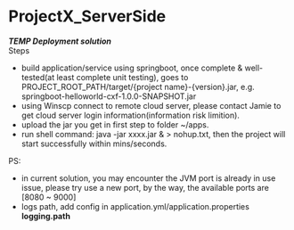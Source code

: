 # ProjectX_ServerSide
***TEMP Deployment solution*** </br>
Steps
- build application/service using springboot, once complete & well-tested(at least complete unit testing), goes to PROJECT_ROOT_PATH/target/{project name}-{version}.jar, e.g. springboot-helloworld-cxf-1.0.0-SNAPSHOT.jar 
- using Winscp connect to remote cloud server, please contact Jamie to get cloud server login information(information risk limition).
- upload the jar you get in first step to folder ~/apps.</br>
- run shell command: java -jar xxxx.jar & > nohup.txt, then the project will start successfully within mins/seconds.


PS:
- in current solution, you may encounter the JVM port is already in use issue, please try use a new port, by the way, the available ports are [8080 ~ 9000]
- logs path, add config in application.yml/application.properties ****logging.path****
